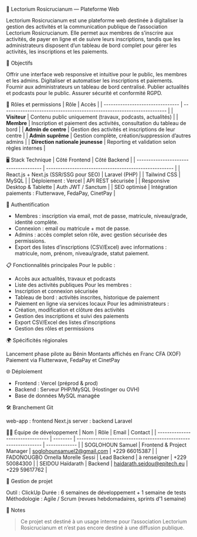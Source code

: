 📌 Lectorium Rosicrucianum — Plateforme Web

Lectorium Rosicrucianum est une plateforme web destinée à digitaliser la gestion des activités et la communication publique de l’association Lectorium Rosicrucianum. Elle permet aux membres de s’inscrire aux activités, de payer en ligne et de suivre leurs inscriptions, tandis que les administrateurs disposent d’un tableau de bord complet pour gérer les activités, les inscriptions et les paiements.


🎯 Objectifs

Offrir une interface web responsive et intuitive pour le public, les membres et les admins.
Digitaliser et automatiser les inscriptions et paiements.
Fournir aux administrateurs un tableau de bord centralisé.
Publier actualités et podcasts pour le public.
Assurer sécurité et conformité RGPD.

👥 Rôles et permissions
| Rôle                             | Accès                                                                  |
| -------------------------------- | ---------------------------------------------------------------------- |
| **Visiteur**                     | Contenu public uniquement (travaux, podcasts, actualités)              |
| **Membre**                       | Inscription et paiement des activités, consultation du tableau de bord |
| **Admin de centre**              | Gestion des activités et inscriptions de leur centre                   |
| **Admin suprême**                | Gestion complète, création/suppression d’autres admins                 |
| **Direction nationale jeunesse** | Reporting et validation selon règles internes                          |



🖥️ Stack Technique
| Côté Frontend                         | Côté Backend                                           |
| ------------------------------------- | ------------------------------------------------------ |
| React.js + Next.js (SSR/SSG pour SEO) | Laravel (PHP)                                          |
| Tailwind CSS                          | MySQL                                                  |
| Déploiement : Vercel                  | API REST sécurisée                                     |
| Responsive Desktop & Tablette         | Auth JWT / Sanctum                                     |
| SEO optimisé                          | Intégration paiements : Flutterwave, FedaPay, CinetPay |


🔐 Authentification
- Membres : inscription via email, mot de passe, matricule, niveau/grade, identité complète.
- Connexion : email ou matricule + mot de passe.
- Admins : accès complet selon rôle, avec gestion sécurisée des permissions.
- Export des listes d’inscriptions (CSV/Excel) avec informations : matricule, nom, prénom, niveau/grade, statut paiement.

📋 Fonctionnalités principales
Pour le public :
- Accès aux actualités, travaux et podcasts
- Liste des activités publiques
Pour les membres :
- Inscription et connexion sécurisée
- Tableau de bord : activités inscrites, historique de paiement
- Paiement en ligne via services locaux
Pour les administrateurs :
- Création, modification et clôture des activités
- Gestion des inscriptions et suivi des paiements
- Export CSV/Excel des listes d’inscriptions
- Gestion des rôles et permissions

🌍 Spécificités régionales

Lancement phase pilote au Bénin
Montants affichés en Franc CFA (XOF)
Paiement via Flutterwave, FedaPay et CinetPay

🌐 Déploiement
- Frontend : Vercel (préprod & prod)
- Backend : Serveur PHP/MySQL (Hostinger ou OVH)
- Base de données MySQL managée

🛠️ Branchement Git

web-app : frontend Next.js
server : backend Laravel

👨‍💻 Équipe de développement
| Nom                              | Rôle     | Email                                                           | Contact       |
| -------------------------------- | -------- | --------------------------------------------------------------- | ------------- |
| SOGLOHOUN Samuel                 | Frontend & Project Manager | [soglohounsamuel2@gmail.com](mailto:soglohounsamuel2@gmail.com) | +229 66015387 |
| FADONOUGBO Ornella Morelle Sessi | Lead Backend  | à renseigner                                                    | +229 50084300 |
| SEIDOU Haïdarath                 | Backend  | [haidarath.seidou@epitech.eu](mailto:haidarath.seidou@epitech.eu) | +229 59617762 |


📅 Gestion de projet

Outil : ClickUp
Durée : 6 semaines de développement + 1 semaine de tests
Méthodologie : Agile / Scrum (revues hebdomadaires, sprints d’1 semaine)

📝 Notes

> Ce projet est destiné à un usage interne pour l’association Lectorium Rosicrucianum et n’est pas encore destiné à une diffusion publique.
